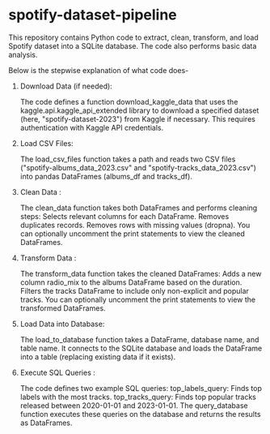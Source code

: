 # spotify-dataset-pipeline
This repository contains Python code to extract, clean, transform, and load Spotify dataset into a SQLite database. The code also performs basic data analysis.

Below is the stepwise explanation of what code does-

1. Download Data (if needed):

    The code defines a function download_kaggle_data that uses the kaggle.api.kaggle_api_extended library to download a specified dataset (here, "spotify-dataset-2023") from Kaggle if necessary. This requires authentication with Kaggle API credentials.

2. Load CSV Files:

    The load_csv_files function takes a path and reads two CSV files ("spotify-albums_data_2023.csv" and "spotify-tracks_data_2023.csv") into pandas DataFrames (albums_df and tracks_df).

3. Clean Data :

    The clean_data function takes both DataFrames and performs cleaning steps:
        Selects relevant columns for each DataFrame.
        Removes duplicates records.
        Removes rows with missing values (dropna).
    You can optionally uncomment the print statements to view the cleaned DataFrames.

5. Transform Data :

    The transform_data function takes the cleaned DataFrames:
        Adds a new column radio_mix to the albums DataFrame based on the duration.
        Filters the tracks DataFrame to include only non-explicit and popular tracks.
    You can optionally uncomment the print statements to view the transformed DataFrames.

6. Load Data into Database:

    The load_to_database function takes a DataFrame, database name, and table name.
    It connects to the SQLite database and loads the DataFrame into a table (replacing existing data if it exists).

7. Execute SQL Queries :

    The code defines two example SQL queries:
        top_labels_query: Finds top labels with the most tracks.
        top_tracks_query: Finds top popular tracks released between 2020-01-01 and 2023-01-01.
    The query_database function executes these queries on the database and returns the results as DataFrames.
